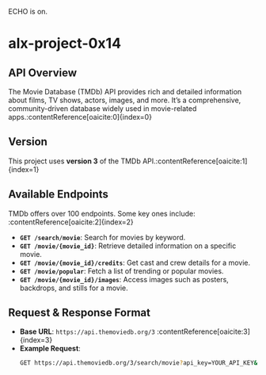 ECHO is on.
# alx-project-0x14

## API Overview
The Movie Database (TMDb) API provides rich and detailed information about films, TV shows, actors, images, and more. It’s a comprehensive, community-driven database widely used in movie-related apps.:contentReference[oaicite:0]{index=0}

## Version
This project uses **version 3** of the TMDb API.:contentReference[oaicite:1]{index=1}

## Available Endpoints
TMDb offers over 100 endpoints. Some key ones include:​:contentReference[oaicite:2]{index=2}

- **`GET /search/movie`**: Search for movies by keyword.
- **`GET /movie/{movie_id}`**: Retrieve detailed information on a specific movie.
- **`GET /movie/{movie_id}/credits`**: Get cast and crew details for a movie.
- **`GET /movie/popular`**: Fetch a list of trending or popular movies.
- **`GET /movie/{movie_id}/images`**: Access images such as posters, backdrops, and stills for a movie.

## Request & Response Format
- **Base URL**: `https://api.themoviedb.org/3` :contentReference[oaicite:3]{index=3}
- **Example Request**:
  ```bash
  GET https://api.themoviedb.org/3/search/movie?api_key=YOUR_API_KEY&query=Avengers
